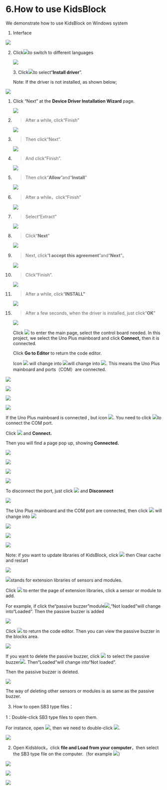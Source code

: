 # 6.How to use KidsBlock

We demonstrate how to use KidsBlock on Windows system

1.  Interface

![](/media/1d07c862c2e059febe07f1522290513d.png)

2.  Click![](/media/3dd044ace633a5f7218b0d19a55ff9cf.png)to switch to different languages
    
    ![](/media/a26ac98fda5eb460bae6370e017e1869.png)
    
    3\. Click![](/media/ceea175e15c8425a1a70baaaf56d40b3.png)to select“**Install driver**”.
    
    Note: If the driver is not installed, as shown below;

![](/media/bef7e6706a96aa449213e76f661a8530.png)

1.  Click “Next” at the **Device Driver Installation Wizard** page.
    
    ![](/media/4c104ba0a545ee1041c2b826497c6c0f.png)

<!-- end list -->

2.  > After a while, click“Finish”
    
    ![](/media/fca8d2cd82b6cc8026cd05d3f3e4536a.png)

3.  > Then click“Next”.
    
    ![](/media/c2f1cc5d63d3d3b2534ccce20f38fd62.png)

4.  > And click“Finish”.
    
    ![](/media/1acc73921191044749961892aa5beeae.png)

5.  > Then click“**Allow**”and“**Install**”
    
    ![](/media/f5855178a9320b2b9440fb025dae31cb.png)

6.  > After a while，click“Finish”
    
    ![](/media/1e9d4fc27460ab88bb3d30b85b71ffbf.png)

7.  > Select“Extract”
    
    ![](/media/8b7694d9158b63cd0113dd422c7dec54.png)

8.  > Click“**Next**”
    
    ![](/media/9a0d50d923ba8534cfd5cfb23c93a339.png)

9.  > Next, click“**I accept this agreement**”and“**Next**”。
    
    ![](/media/bd39d1e73f87cc7345ab0d80784d8bf7.png)

10. > Click“Finish”.
    
    ![](/media/819da99e656406de8c7446febf1cef82.png)

11. > After a while, click“**INSTALL”**
    
    ![](/media/e7d93c27bcd6582a837ae61c3bb5589a.png)

<!-- end list -->

15. > After a few seconds, when the driver is installed, just
    > click“**OK**”
    
    ![](/media/c434a3523857af84ec8f2e0fe5091741.png)
    
    Click ![](/media/bfbf7c471ede03845519b11961a13837.png) to enter the main page, select the
    control board needed. In this project, we select the Uno Plus
    mainboard and click **Connect,** then it is connected.
    
    Click **Go to Editor** to return the code editor.
    
    Icon ![](/media/bfbf7c471ede03845519b11961a13837.png) will change into
    ![](/media/db0135c23e5313dac75a33d7d2faa529.png)will change into
    ![](/media/75b2ba08926ca69000ad5cc655812d28.png). This means the Uno Plus mainboard and
    ports（COM）are connected.

![](/media/dffb264fb8b7313928d1ae0f8d23b4d9.png)

![](/media/088183796c04198687cabb77520ee57d.png)

![](/media/a5474f9c9e002578bd898d709352a720.png)

![](/media/9264f12b2d0177aa1271099622821ff0.png)

If the Uno Plus mainboard is connected , but icon
![](/media/75b2ba08926ca69000ad5cc655812d28.png). You
need to click ![](/media/db0135c23e5313dac75a33d7d2faa529.png)to connect the COM port.

Click ![](/media/db0135c23e5313dac75a33d7d2faa529.png) and **Connect.**

Then you will find a page pop up, showing **Connected.**

![](/media/7cdc62d2fbd6a678a990e8b7dbfd94f8.png)

![](/media/5ac42faf4baded53673710bb173a3508.png)

![](/media/f328cd859a2557feca3c5eddc863f857.png)

![](/media/9264f12b2d0177aa1271099622821ff0.png)

To disconnect the port, just click ![](/media/75b2ba08926ca69000ad5cc655812d28.png) and
**Disconnect**

![](/media/7488e7809f4b4bb2b42cbfded023bb57.png)

The Uno Plus mainboard and the COM port are connected, then click
![](/media/770292e2b4d7555030eaf7951cf58aec.png)
will change into ![](/media/6647392e2b1488904406ad656f6e08b4.png)

![](/media/102914131d83f23ce541685a358426eb.png)

![](/media/07f45c21d21ba19f979357b7fbd03ac9.png)

![](/media/3662d3d4ebb2e2d4bd40e9585031c63f.png)

Note: if you want to update libraries of KidsBlock, click
![](/media/49ea7c72ac42a9f39deed5aeef6a3ecc.png) then Clear cache and restart

![](/media/e716fa3d504ad8437250aa3091394093.png)

![](/media/9964e0b31fc9846a7f64c57f51e47152.png)stands for extension libraries of sensors and
modules.

Click ![](/media/9964e0b31fc9846a7f64c57f51e47152.png) to enter the page of extension libraries,
click a sensor or module to add.

For example, if click the“passive
buzzer”module![](/media/4015e6afd4eab6334ea3fe184e5bdcca.png),“Not loaded”will change
into“Loaded”. Then the passive buzzer is added

![](/media/c61048d1e7a9a1fc063eae56d063eead.png)

Click ![](/media/29916972665d35bfb34914b6144e28aa.png) to return the code editor. Then you can
view the passive buzzer in the blocks area.

![](/media/775a925fa1eed35ad2a148c05489cf76.png)

If you want to delete the passive buzzer, click ![](/media/9964e0b31fc9846a7f64c57f51e47152.png)
to select the passive buzzer![](/media/4015e6afd4eab6334ea3fe184e5bdcca.png). Then“Loaded”will
change into“Not loaded”.

Then the passive buzzer is deleted.

![](/media/0ad89911997807a936dbcb1f8226d796.png)

The way of deleting other sensors or modules is as same as the passive
buzzer.

3.  How to open SB3 type files：

1：Double-click SB3 type files to open them.

For instance, open ![](/media/d1c08b964ffcd9d0e4af4e5770a538dd.png), then we need to double-click
![](/media/d1c08b964ffcd9d0e4af4e5770a538dd.png).

![](/media/b78fb04b6336eedce1202bf265442361.png)

2.  Open Kidsblock，click **file and Load from your computer**，then
    select the SB3 type file on the computer.（for example
    ![](/media/d1c08b964ffcd9d0e4af4e5770a538dd.png)）

![](/media/8a39d0edec305298402df4216e984b61.png)

![](/media/d5531474296eaa56989f07ef82fdc124.png)

![](/media/b78fb04b6336eedce1202bf265442361.png)
